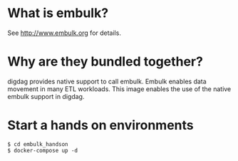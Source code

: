 # What is embulk?
See http://www.embulk.org for details.

# Why are they bundled together?
digdag provides native support to call embulk. Embulk enables data movement in many ETL workloads. This image enables the use of the native embulk support in digdag.

# Start a hands on environments

    $ cd embulk_handson
    $ docker-compose up -d

